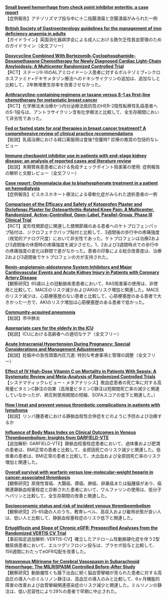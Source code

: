 [**Small bowel hemorrhage from check point inhibitor enteritis: a case report**](https://pubmed.ncbi.nlm.nih.gov/34493214/)  
【症例報告】アテゾリズマブ投与中に十二指腸潰瘍と空腸潰瘍がみられた一例

[**British Society of Gastroenterology guidelines for the management of iron deficiency anaemia in adults**](https://pubmed.ncbi.nlm.nih.gov/34497146/)  
【ガイドライン】英国消化器病学会による成人における鉄欠乏性貧血管理のためのガイドライン（全文フリー）

[**Doxycycline Combined With Bortezomib-Cyclophosphamide-Dexamethasone Chemotherapy for Newly Diagnosed Cardiac Light-Chain Amyloidosis: A Multicenter Randomized Controlled Trial**](https://pubmed.ncbi.nlm.nih.gov/34503349/)  
【RCT】ステージII-IIIのALアミロイドーシス患者に対するボルテゾミブ+シクロホスファミド+デキサメタゾン療法へのドキシサイクリンの追加は、追加なしと比較して、2年無増悪生存率を改善させなかった。

[**Anthracycline-containing regimens or taxane versus S-1 as first-line chemotherapy for metastatic breast cancer**](https://pubmed.ncbi.nlm.nih.gov/34480096/)  
【RCT】化学療法未治療かつ内分泌療法抵抗性のHER-2陰性転移性乳癌患者へのS-1投与は、アントラサイクリン含有化学療法と比較して、全生存期間において非劣性であった。

[**Fed or fasted state for oral therapies in breast cancer treatment? A comprehensive review of clinical practice recommendations**](https://pubmed.ncbi.nlm.nih.gov/34500366/)  
【総説】乳癌治療における経口薬服用は食後?空腹時? 診療の推奨の包括的なレビュー

[**Immune checkpoint inhibitor use in patients with end-stage kidney disease: an analysis of reported cases and literature review**](https://pubmed.ncbi.nlm.nih.gov/34476087/)  
【総説】末期腎疾患患者における免疫チェックポイント阻害薬の使用: 症例報告の解析と文献レビュー（全文フリー）

[**Case report: Osteomalacia due to bisphosphonate treatment in a patient on hemodialysis**](https://pubmed.ncbi.nlm.nih.gov/34479496/)  
【症例報告】ビスホスホネート療法による骨軟化症がみられた透析患者の一例

[**Comparison of the Efficacy and Safety of Ketoprofen Plaster and Diclofenac Plaster for Osteoarthritis-Related Knee Pain: A Multicenter, Randomized, Active-Controlled, Open-Label, Parallel-Group, Phase III Clinical Trial**](https://pubmed.ncbi.nlm.nih.gov/34479761/)  
【RCT】変形性関節症に関連した膝関節痛のある患者へのケトプロフェンパップ貼付は、ジクロフェナクパップ貼付と比較して、3週間後の歩行中の疼痛強度（視覚的アナログ尺度）において非劣性であった。ケトプロフェンは治療2および3週間後の休憩時の疼痛強度を減少させた。1、2および3週間時点での歩行中の疼痛強度の変化は群間で差がなかった。患者の印象による総合改善度は、治療2および3週間後でケトプロフェンの方が支持された。

[**Renin-angiotensin-aldosterone System Inhibitors and Major Cardiovascular Events and Acute Kidney Injury in Patients with Coronary Artery Disease**](https://pubmed.ncbi.nlm.nih.gov/34496067/)  
【観察研究】65歳以上の冠動脈疾患患者において、RAS阻害薬の使用は、非使用と比較して、MACEのリスク減少およびAKIのリスク増加と関連した。MACEのリスク減少は、心筋梗塞歴のない患者と比較して、心筋梗塞歴のある患者で大きかった一方で、AKIのリスク増加は心筋梗塞歴のある患者で低かった。

[**Community-acquired pneumonia**](https://pubmed.ncbi.nlm.nih.gov/34481570/)  
【総説】市中肺炎

[**Appropriate care for the elderly in the ICU**](https://pubmed.ncbi.nlm.nih.gov/34487587/)  
【総説】ICUにおける高齢者への適切なケア（全文フリー）

[**Acute Intracranial Hypertension During Pregnancy: Special Considerations and Management Adjustments**](https://pubmed.ncbi.nlm.nih.gov/34494211/)  
【総説】妊娠中の急性頭蓋内圧亢進: 特別な考慮事項と管理の調整（全文フリー）

[**Effect of IV High-Dose Vitamin C on Mortality in Patients With Sepsis: A Systematic Review and Meta-Analysis of Randomized Controlled Trials**](https://pubmed.ncbi.nlm.nih.gov/34495877/)  
【システマティックレビュー・メタアナリシス】敗血症患者の死亡率に対する高用量ビタミンC静注の効果（高用量ビタミンC静注は短期間死亡率の減少と関連していなかったが、昇圧剤使用期間の短縮、SOFAスコアの低下と関連した。）

[**How I treat and prevent venous thrombotic complications in patients with lymphoma**](https://pubmed.ncbi.nlm.nih.gov/34479364/)  
【総説】リンパ腫患者における静脈血栓性合併症をどのように予防および治療するか

[**Influence of Body Mass Index on Clinical Outcomes in Venous Thromboembolism: Insights from GARFIELD-VTE**](https://pubmed.ncbi.nlm.nih.gov/34487616/)  
【追加解析: GARFIELD-VTE】静脈血栓塞栓症患者において、過体重および肥満の患者は、BMI正常の患者と比較して、全原因死亡のリスク減少と関連した。低体重の患者は、BMI正常の患者と比較して、大出血および全原因死亡率のリスク増加と関連した。

[**Overall survival with warfarin versus low-molecular-weight heparin in cancer-associated thrombosis**](https://pubmed.ncbi.nlm.nih.gov/34490999/)  
【観察研究】原発性胃癌、大腸癌、膵癌、肺癌、卵巣癌または脳腫瘍があり、癌関連静脈血栓塞栓症と診断された患者において、ワルファリンの使用は、低分子ヘパリンと比較して、全生存期間の改善と関連した。

[**Socioeconomic status and risk of incident venous thromboembolism**](https://pubmed.ncbi.nlm.nih.gov/34498381/)  
【観察研究】25-65歳の人のうち、教育レベル、高収入および雇用状態が良い人は、低い人と比較して、静脈血栓塞栓症のリスク低下と関連した。

[**Ertugliflozin and Slope of Chronic eGFR: Prespecified Analyses from the Randomized VERTIS CV Trial**](https://pubmed.ncbi.nlm.nih.gov/34497110/)  
【事前指定追加解析: VERTIS-CV】確立したアテローム性動脈硬化症を伴う2型糖尿病患者において、エルツグリフロジン投与は、プラセボ投与と比較して、156週間にわたってeGFR勾配を改善した。

[**Intravenous Milrinone for Cerebral Vasospasm in Subarachnoid Hemorrhage: The MILRISPASM Controlled Before-After Study**](https://pubmed.ncbi.nlm.nih.gov/34478028/)  
【観察研究】動脈瘤性くも膜下出血に続く脳血管攣縮が見られた患者に対する高血圧の導入へのミルリノン静注は、高血圧の導入のみと比較して、6ヶ月機能的障害の改善および血管攣縮関連感染症のリスク減少と関連した。ミルリノンの静注は、低い忍容性により29%の患者で早期に中止された。
